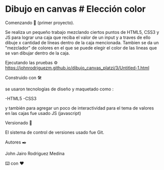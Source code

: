 
# Dibujo en canvas  # Elección color

Comenzando 🚀 (primer proyecto).

Se realiza un pequeño trabajo mezclando ciertos puntos de HTML5, CSS3 y JS para lograr una caja que reciba el valor de un input y a traves de ello dibuje x cantidad de líneas dentro de la caja mencionada. Tambien se da un "mezclador" de colores en el que se puede elegir el color de las lineas que se van dibujar dentro de la caja.

Ejecutando las pruebas ⚙️
https://johnrodriguezm.github.io/dibujo_canvas_platzi/3/Untitled-1.html

Construido con 🛠️

se usaron tecnologías de diseño y maquetado como :

-HTML5
-CSS3

y también para agregar un poco de interactividad para el tema de valores en las cajas fue usado JS (javascript)

Versionado 📌

El sistema de control de versiones usado fue Git. 

Autores ✒️

John Jairo Rodriguez Medina

⌨️ con ❤️ 




